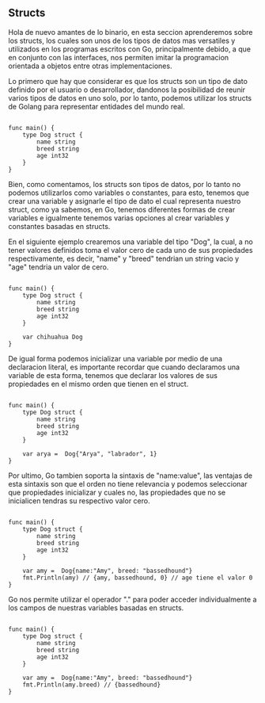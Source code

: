 ## Structs

Hola de nuevo amantes de lo binario, en esta seccion aprenderemos sobre los structs, los cuales son unos de los tipos de datos mas versatiles y utilizados en los programas escritos con Go, principalmente debido, a que en conjunto con las interfaces, nos permiten imitar la programacion orientada a objetos entre otras implementaciones.

Lo primero que hay que considerar es que los structs son un tipo de dato definido por el usuario o desarrollador, dandonos la posibilidad de reunir varios tipos de datos en uno solo, por lo tanto, podemos utilizar los structs de Golang para representar entidades del mundo real.

```golang

func main() {
    type Dog struct {
        name string
        breed string
        age int32
    }
}
```

Bien, como comentamos, los structs son tipos de datos, por lo tanto no podemos utilizarlos como variables o constantes, para esto, tenemos que crear una variable y asignarle el tipo de dato el cual representa nuestro struct, como ya sabemos, en Go, tenemos diferentes formas de crear variables e igualmente tenemos varias opciones al crear variables y constantes basadas en structs.

En el siguiente ejemplo crearemos una variable del tipo "Dog", la cual, a no tener valores definidos toma el valor cero de cada uno de sus propiedades respectivamente, es decir, "name" y "breed" tendrian un string vacio y "age" tendria un valor de cero.

```golang

func main() {
    type Dog struct {
        name string
        breed string
        age int32
    }

    var chihuahua Dog
}
```

De igual forma podemos inicializar una variable por medio de una declaracion literal, es importante recordar que cuando declaramos una variable de esta forma, tenemos que declarar los valores de sus propiedades en el mismo orden que tienen en el struct.


```golang

func main() {
    type Dog struct {
        name string
        breed string
        age int32
    }

    var arya =  Dog{"Arya", "labrador", 1}
}
```

Por ultimo, Go tambien soporta la sintaxis de "name:value", las ventajas de esta sintaxis son que el orden no tiene relevancia y podemos seleccionar que propiedades inicializar y cuales no, las propiedades que no se inicialicen tendras su respectivo valor cero. 


```golang

func main() {
    type Dog struct {
        name string
        breed string
        age int32
    }

    var amy =  Dog{name:"Amy", breed: "bassedhound"}
    fmt.Println(amy) // {amy, bassedhound, 0} // age tiene el valor 0
}
```

Go nos permite utilizar el operador "." para poder acceder individualmente a los campos de nuestras variables basadas en structs.

```golang

func main() {
    type Dog struct {
        name string
        breed string
        age int32
    }

    var amy =  Dog{name:"Amy", breed: "bassedhound"}
    fmt.Println(amy.breed) // {bassedhound} 
}
```